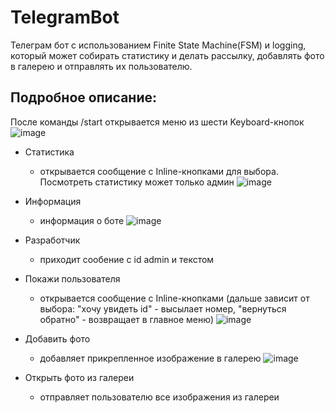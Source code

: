 # TelegramBot

Телеграм бот с использованием Finite State Machine(FSM) и logging, который может собирать статистику и делать рассылку, добавлять фото в галерею и отправлять их пользователю.

## Подробное описание:
После команды /start открывается меню из шести Keyboard-кнопок ![image](https://github.com/Nastassia2334/TelegramBot/assets/122525312/91390637-60da-426a-8148-975e06e50938)

- Статистика
  - открывается сообщение с Inline-кнопками для выбора. Посмотреть статистику может только админ
    ![image](https://github.com/Nastassia2334/TelegramBot/assets/122525312/8ab92cc5-0ae0-48fd-840d-1baaf2d760d9)

- Информация
  - информация о боте
    ![image](https://github.com/Nastassia2334/TelegramBot/assets/122525312/a7f158c2-5faf-4a34-826f-1ed6513f5b2a)

- Разработчик
  - приходит сообение с id admin и текстом
- Покажи пользователя
  - открывается сообщение с Inline-кнопками (дальше зависит от выбора: "хочу увидеть id" - высылает номер, "вернуться обратно" - возвращает в главное меню)
    ![image](https://github.com/Nastassia2334/TelegramBot/assets/122525312/b2f6ec3c-7a7c-4537-9a73-3cab8e4577f3)

- Добавить фото
  - добавляет прикрепленное изображение в галерею
    ![image](https://github.com/Nastassia2334/TelegramBot/assets/122525312/9018435c-879b-4e03-96e3-f20d879a328f)

- Открыть фото из галереи
  - отправляет пользователю все изображения из галереи
